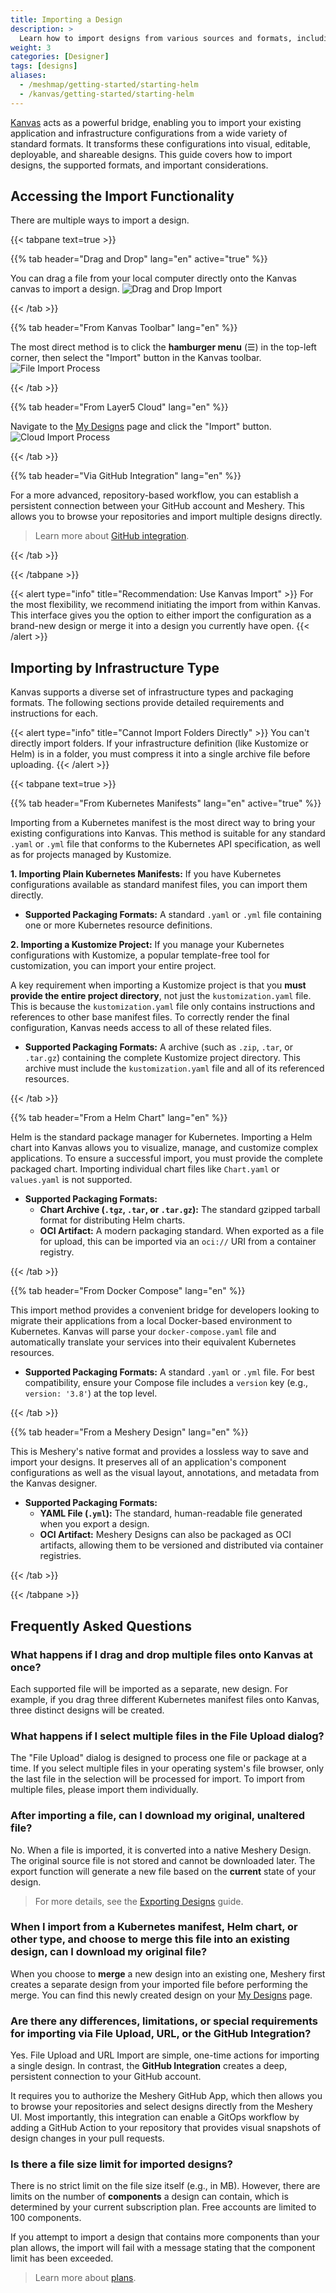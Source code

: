 ```yaml
---
title: Importing a Design
description: >
  Learn how to import designs from various sources and formats, including Kubernetes manifests, Helm charts, Docker Compose files, and more.
weight: 3
categories: [Designer]
tags: [designs]
aliases:
  - /meshmap/getting-started/starting-helm
  - /kanvas/getting-started/starting-helm
---
```


[Kanvas](https://kanvas.new) acts as a powerful bridge, enabling you to import your existing application and infrastructure configurations from a wide variety of standard formats. It transforms these configurations into visual, editable, deployable, and shareable designs. This guide covers how to import designs, the supported formats, and important considerations.

## Accessing the Import Functionality

There are multiple ways to import a design.

{{< tabpane text=true >}}

{{% tab header="Drag and Drop" lang="en" active="true" %}}

You can drag a file from your local computer directly onto the Kanvas canvas to import a design.
![Drag and Drop Import](/kanvas/getting-started/images/importing-designs/drag-drop.gif)

{{< /tab >}}

{{% tab header="From Kanvas Toolbar" lang="en" %}}

The most direct method is to click the **hamburger menu** (☰) in the top-left corner, then select the "Import" button in the Kanvas toolbar.
![File Import Process](/kanvas/getting-started/images/importing-designs/file-import.gif)

{{< /tab >}}

{{% tab header="From Layer5 Cloud" lang="en" %}}

Navigate to the [My Designs](https://cloud.layer5.io/catalog/content/my-designs) page and click the "Import" button.
![Cloud Import Process](/kanvas/getting-started/images/importing-designs/cloud-url.gif)

{{< /tab >}}

{{% tab header="Via GitHub Integration" lang="en" %}}

For a more advanced, repository-based workflow, you can establish a persistent connection between your GitHub account and Meshery. This allows you to browse your repositories and import multiple designs directly.
> Learn more about [GitHub integration](/cloud/getting-started/github-integration/).

{{< /tab >}}

{{< /tabpane >}}

{{< alert type="info" title="Recommendation: Use Kanvas Import" >}}
For the most flexibility, we recommend initiating the import from within Kanvas. This interface gives you the option to either import the configuration as a brand-new design or merge it into a design you currently have open.
{{< /alert >}}

## Importing by Infrastructure Type

Kanvas supports a diverse set of infrastructure types and packaging formats. The following sections provide detailed requirements and instructions for each.

{{< alert type="info" title="Cannot Import Folders Directly" >}}
You can't directly import folders. If your infrastructure definition (like Kustomize or Helm) is in a folder, you must compress it into a single archive file before uploading.
{{< /alert >}}

{{< tabpane text=true >}}

{{% tab header="From Kubernetes Manifests" lang="en" active="true" %}}

Importing from a Kubernetes manifest is the most direct way to bring your existing configurations into Kanvas. This method is suitable for any standard `.yaml` or `.yml` file that conforms to the Kubernetes API specification, as well as for projects managed by Kustomize.

**1. Importing Plain Kubernetes Manifests:** If you have Kubernetes configurations available as standard manifest files, you can import them directly.

- **Supported Packaging Formats:** A standard `.yaml` or `.yml` file containing one or more Kubernetes resource definitions.

**2. Importing a Kustomize Project:** If you manage your Kubernetes configurations with Kustomize, a popular template-free tool for customization, you can import your entire project.

A key requirement when importing a Kustomize project is that you **must provide the entire project directory**, not just the `kustomization.yaml` file. This is because the `kustomization.yaml` file only contains instructions and references to other base manifest files. To correctly render the final configuration, Kanvas needs access to all of these related files.

- **Supported Packaging Formats:** A archive (such as `.zip`, `.tar`, or `.tar.gz`) containing the complete Kustomize project directory. This archive must include the `kustomization.yaml` file and all of its referenced resources.

{{< /tab >}}

{{% tab header="From a Helm Chart" lang="en" %}}

Helm is the standard package manager for Kubernetes. Importing a Helm chart into Kanvas allows you to visualize, manage, and customize complex applications. To ensure a successful import, you must provide the complete packaged chart. Importing individual chart files like `Chart.yaml` or `values.yaml` is not supported.

- **Supported Packaging Formats:**
  - **Chart Archive (`.tgz`, `.tar`, or `.tar.gz`):** The standard gzipped tarball format for distributing Helm charts.
  - **OCI Artifact:** A modern packaging standard. When exported as a file for upload, this can be imported via an `oci://` URI from a container registry.

{{< /tab >}}

{{% tab header="From Docker Compose" lang="en" %}}

This import method provides a convenient bridge for developers looking to migrate their applications from a local Docker-based environment to Kubernetes. Kanvas will parse your `docker-compose.yaml` file and automatically translate your services into their equivalent Kubernetes resources.

- **Supported Packaging Formats:** A standard `.yaml` or `.yml` file. For best compatibility, ensure your Compose file includes a `version` key (e.g., `version: '3.8'`) at the top level.

{{< /tab >}}

{{% tab header="From a Meshery Design" lang="en" %}}

This is Meshery's native format and provides a lossless way to save and import your designs. It preserves all of an application's component configurations as well as the visual layout, annotations, and metadata from the Kanvas designer.

- **Supported Packaging Formats:**
    - **YAML File (`.yml`):** The standard, human-readable file generated when you export a design.
    - **OCI Artifact:** Meshery Designs can also be packaged as OCI artifacts, allowing them to be versioned and distributed via container registries.

{{< /tab >}}

{{< /tabpane >}}

## Frequently Asked Questions

### What happens if I drag and drop multiple files onto Kanvas at once?

Each supported file will be imported as a separate, new design. For example, if you drag three different Kubernetes manifest files onto Kanvas, three distinct designs will be created.

### What happens if I select multiple files in the File Upload dialog?

The "File Upload" dialog is designed to process one file or package at a time. If you select multiple files in your operating system's file browser, only the last file in the selection will be processed for import. To import from multiple files, please import them individually.

### After importing a file, can I download my original, unaltered file?

No. When a file is imported, it is converted into a native Meshery Design. The original source file is not stored and cannot be downloaded later. The export function will generate a new file based on the **current** state of your design.

> For more details, see the [Exporting Designs](/kanvas/designer/export-designs/) guide.

### When I import from a Kubernetes manifest, Helm chart, or other type, and choose to merge this file into an existing design, can I download my original file?

When you choose to **merge** a new design into an existing one, Meshery first creates a separate design from your imported file before performing the merge. You can find this newly created design on your [My Designs](https://cloud.layer5.io/catalog/content/my-designs) page.

### Are there any differences, limitations, or special requirements for importing via File Upload, URL, or the GitHub Integration?

Yes. File Upload and URL Import are simple, one-time actions for importing a single design. In contrast, the **GitHub Integration** creates a deep, persistent connection to your GitHub account.

It requires you to authorize the Meshery GitHub App, which then allows you to browse your repositories and select designs directly from the Meshery UI. Most importantly, this integration can enable a GitOps workflow by adding a GitHub Action to your repository that provides visual snapshots of design changes in your pull requests.

### Is there a file size limit for imported designs?

There is no strict limit on the file size itself (e.g., in MB). However, there are limits on the number of **components** a design can contain, which is determined by your current subscription plan. Free accounts are limited to 100 components.

If you attempt to import a design that contains more components than your plan allows, the import will fail with a message stating that the component limit has been exceeded.

> Learn more about [plans](https://layer5.io/pricing).
